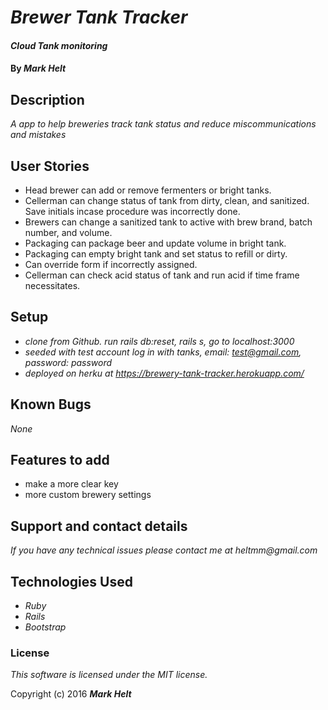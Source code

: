 # _Brewer Tank Tracker_

#### _Cloud Tank monitoring_

#### By _**Mark Helt**_

## Description

_A app to help breweries track tank status and reduce miscommunications and mistakes_

## User Stories

* Head brewer can add or remove fermenters or bright tanks.
* Cellerman can change status of tank from dirty, clean, and sanitized. Save initials incase procedure was incorrectly done.
* Brewers can change a sanitized tank to active with brew brand, batch number, and volume.
* Packaging can package beer and update volume in bright tank.
* Packaging can empty bright tank and set status to refill or dirty.
* Can override form if incorrectly assigned.
* Cellerman can check acid status of tank and run acid if time frame necessitates.

## Setup

* _clone from Github. run rails db:reset, rails s, go to localhost:3000_
* _seeded with test account log in with tanks, email: test@gmail.com, password: password_
* _deployed on herku at https://brewery-tank-tracker.herokuapp.com/_

## Known Bugs

_None_

## Features to add

* make a more clear key
* more custom brewery settings

## Support and contact details

_If you have any technical issues please contact me at_
_heltmm@gmail.com_

## Technologies Used

* _Ruby_
* _Rails_
* _Bootstrap_

### License

*This software is licensed under the MIT license.*

Copyright (c) 2016 **_Mark Helt_**
